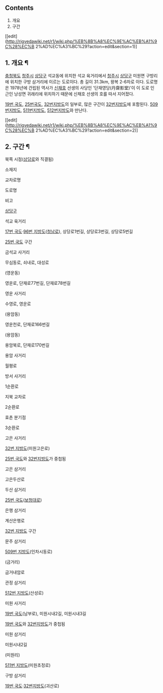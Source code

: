 ## Contents

    

1. 개요 
2. 구간 

[[edit](http://rigvedawiki.net/r1/wiki.php/%EB%8B%A8%EC%9E%AC%EB%A1%9C%28%EC%B
2%AD%EC%A3%BC%29?action=edit&section=1)]

## 1. 개요 ¶

[충청북도](%EC%B6%A9%EC%B2%AD%EB%B6%81%EB%8F%84.md)
[청주시](%EC%B2%AD%EC%A3%BC%EC%8B%9C.md)
[상당구](%EC%83%81%EB%8B%B9%EA%B5%AC.md) 석교동에 위치한 석교 육거리에서
[청주시](%EC%B2%AD%EC%A3%BC%EC%8B%9C.md)
[상당구](%EC%83%81%EB%8B%B9%EA%B5%AC.md) 미원면 구방리에 위치한 구방 삼거리에 이르는 도로이다. 총 길이
31.3km, 왕복 2-6차로 이다. 도로명은 1978년에 건립된 역사가
[신채호](%EC%8B%A0%EC%B1%84%ED%98%B8.md) 선생의 사당인 '단재영당(丹齋影堂)'이 이 도로 인근인 낭성면
귀래리에 위치하기 때문에 신채호 선생의 호를 따서 지어졌다.

  

[19번 국도](19%EB%B2%88%20%EA%B5%AD%EB%8F%84.md), [25번국도](25%EB%B2%88%20%EA%B5%AD%EB%8F%84.md), [32번지방도](32%EB%B2%88%20%EC%A7%80%EB%B0%A9%EB%8F%84.md)의 일부로, 많은 구간이 [32번지방도](32%EB%B2%88%20%EC%A7%80%EB%B0%A9%EB%8F%84.md)에 포함된다. [509번지방도](509%EB%B2%88%20%EC%A7%80%EB%B0%A9%EB%8F%84.md), [511번지방도](511%EB%B2%88%20%EC%A7%80%EB%B0%A9%EB%8F%84.md), [512번지방도](512%EB%B2%88%20%EC%A7%80%EB%B0%A9%EB%8F%84.md)와 만난다.

  

[[edit](http://rigvedawiki.net/r1/wiki.php/%EB%8B%A8%EC%9E%AC%EB%A1%9C%28%EC%B
2%AD%EC%A3%BC%29?action=edit&section=2)]

## 2. 구간 ¶

북쪽 시점([상당로](%EC%83%81%EB%8B%B9%EB%A1%9C.md)와 직결됨)

소재지

교차로명

도로명

비고

[상당구](%EC%83%81%EB%8B%B9%EA%B5%AC.md)

석교 육거리

[17번 국도](17%EB%B2%88%20%EA%B5%AD%EB%8F%84.md)·[96번 지방도](96%EB%B2%88%20%EC%A7%80%EB%B0%A9%EB%8F%84.md)([청남로](%EC%B2%AD%EB%82%A8%EB%A1%9C.md)),
상당로1번길, 상당로3번길, 상당로5번길

[25번 국도](25%EB%B2%88%20%EA%B5%AD%EB%8F%84.md) 구간

금석교 사거리

무심동로, 쇠내로, 대성로

(영운동)

영운로, 단재로77번길, 단재로78번길

영운 사거리

수영로, 영운로

(용암동)

영운천로, 단재로166번길

(용암동)

용암북로, 단재로170번길

용암 사거리

월평로

방서 사거리

1순환로

지북 교차로

2순환로

효촌 분기점

3순환로

고은 사거리

[32번 지방도](32%EB%B2%88%20%EC%A7%80%EB%B0%A9%EB%8F%84.md)(미원고은로)

[25번 국도](25%EB%B2%88%20%EA%B5%AD%EB%8F%84.md)와 [32번지방도](32%EB%B2%88%20%EC%A7%80%EB%B0%A9%EB%8F%84.md)가 중첩됨

고은 삼거리

고은두산로

두산 삼거리

[25번 국도](25%EB%B2%88%20%EA%B5%AD%EB%8F%84.md)([보청대로](%EB%B3%B4%EC%B2%AD%EB%8C%80%EB%A1%9C.md))

은행 삼거리

계산은행로

[32번 지방도](32%EB%B2%88%20%EC%A7%80%EB%B0%A9%EB%8F%84.md) 구간

문주 삼거리

[509번 지방도](509%EB%B2%88%20%EC%A7%80%EB%B0%A9%EB%8F%84.md)(인차시동로)

(금거리)

금거내암로

관정 삼거리

[512번 지방도](512%EB%B2%88%20%EC%A7%80%EB%B0%A9%EB%8F%84.md)(산성로)

미원 사거리

[19번 국도](19%EB%B2%88%20%EA%B5%AD%EB%8F%84.md)(남부로), 미원시내2길, 미원시내3길

[19번 국도](19%EB%B2%88%20%EA%B5%AD%EB%8F%84.md)와 [32번지방도](32%EB%B2%88%20%EC%A7%80%EB%B0%A9%EB%8F%84.md)가 중첩됨

미원 삼거리

미원시내2길

(미원리)

[511번 지방도](511%EB%B2%88%20%EC%A7%80%EB%B0%A9%EB%8F%84.md)(미원초정로)

구방 삼거리

[19번 국도](19%EB%B2%88%20%EA%B5%AD%EB%8F%84.md)·[32번지방도](32%EB%B2%88%20%EC%A7%80%EB%B0%A9%EB%8F%84.md)(괴산로)

